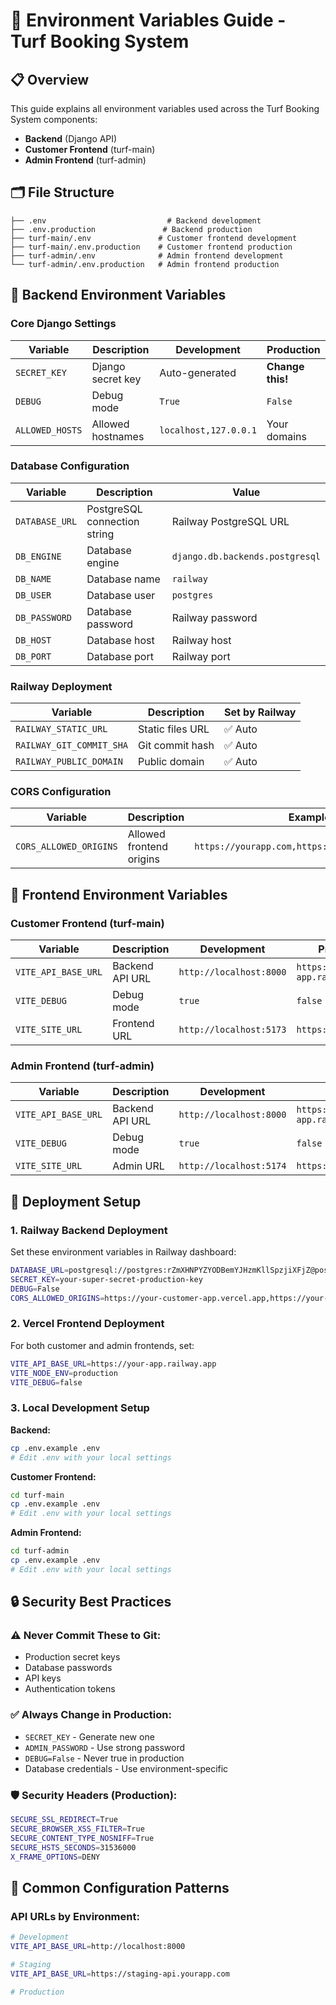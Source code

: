 # 🔧 Environment Variables Guide - Turf Booking System

## 📋 Overview

This guide explains all environment variables used across the Turf Booking System components:
- **Backend** (Django API)
- **Customer Frontend** (turf-main)
- **Admin Frontend** (turf-admin)

## 🗂️ File Structure

```
├── .env                           # Backend development
├── .env.production               # Backend production
├── turf-main/.env               # Customer frontend development
├── turf-main/.env.production    # Customer frontend production
├── turf-admin/.env              # Admin frontend development
└── turf-admin/.env.production   # Admin frontend production
```

## 🔐 Backend Environment Variables

### Core Django Settings
| Variable | Description | Development | Production |
|----------|-------------|-------------|------------|
| `SECRET_KEY` | Django secret key | Auto-generated | **Change this!** |
| `DEBUG` | Debug mode | `True` | `False` |
| `ALLOWED_HOSTS` | Allowed hostnames | `localhost,127.0.0.1` | Your domains |

### Database Configuration
| Variable | Description | Value |
|----------|-------------|-------|
| `DATABASE_URL` | PostgreSQL connection string | Railway PostgreSQL URL |
| `DB_ENGINE` | Database engine | `django.db.backends.postgresql` |
| `DB_NAME` | Database name | `railway` |
| `DB_USER` | Database user | `postgres` |
| `DB_PASSWORD` | Database password | Railway password |
| `DB_HOST` | Database host | Railway host |
| `DB_PORT` | Database port | Railway port |

### Railway Deployment
| Variable | Description | Set by Railway |
|----------|-------------|----------------|
| `RAILWAY_STATIC_URL` | Static files URL | ✅ Auto |
| `RAILWAY_GIT_COMMIT_SHA` | Git commit hash | ✅ Auto |
| `RAILWAY_PUBLIC_DOMAIN` | Public domain | ✅ Auto |

### CORS Configuration
| Variable | Description | Example |
|----------|-------------|---------|
| `CORS_ALLOWED_ORIGINS` | Allowed frontend origins | `https://yourapp.com,https://admin.yourapp.com` |

## 🎯 Frontend Environment Variables

### Customer Frontend (turf-main)
| Variable | Description | Development | Production |
|----------|-------------|-------------|------------|
| `VITE_API_BASE_URL` | Backend API URL | `http://localhost:8000` | `https://your-app.railway.app` |
| `VITE_DEBUG` | Debug mode | `true` | `false` |
| `VITE_SITE_URL` | Frontend URL | `http://localhost:5173` | `https://yourapp.com` |

### Admin Frontend (turf-admin)
| Variable | Description | Development | Production |
|----------|-------------|-------------|------------|
| `VITE_API_BASE_URL` | Backend API URL | `http://localhost:8000` | `https://your-app.railway.app` |
| `VITE_DEBUG` | Debug mode | `true` | `false` |
| `VITE_SITE_URL` | Admin URL | `http://localhost:5174` | `https://admin.yourapp.com` |

## 🚀 Deployment Setup

### 1. Railway Backend Deployment
Set these environment variables in Railway dashboard:

```bash
DATABASE_URL=postgresql://postgres:rZmXHNPYZYODBemYJHzmKllSpzjiXFjZ@postgres.railway.internal:5432/railway
SECRET_KEY=your-super-secret-production-key
DEBUG=False
CORS_ALLOWED_ORIGINS=https://your-customer-app.vercel.app,https://your-admin-app.vercel.app
```

### 2. Vercel Frontend Deployment
For both customer and admin frontends, set:

```bash
VITE_API_BASE_URL=https://your-app.railway.app
VITE_NODE_ENV=production
VITE_DEBUG=false
```

### 3. Local Development Setup

**Backend:**
```bash
cp .env.example .env
# Edit .env with your local settings
```

**Customer Frontend:**
```bash
cd turf-main
cp .env.example .env
# Edit .env with your local settings
```

**Admin Frontend:**
```bash
cd turf-admin
cp .env.example .env
# Edit .env with your local settings
```

## 🔒 Security Best Practices

### ⚠️ Never Commit These to Git:
- Production secret keys
- Database passwords
- API keys
- Authentication tokens

### ✅ Always Change in Production:
- `SECRET_KEY` - Generate new one
- `ADMIN_PASSWORD` - Use strong password
- `DEBUG=False` - Never true in production
- Database credentials - Use environment-specific

### 🛡️ Security Headers (Production):
```bash
SECURE_SSL_REDIRECT=True
SECURE_BROWSER_XSS_FILTER=True
SECURE_CONTENT_TYPE_NOSNIFF=True
SECURE_HSTS_SECONDS=31536000
X_FRAME_OPTIONS=DENY
```

## 🔧 Common Configuration Patterns

### API URLs by Environment:
```bash
# Development
VITE_API_BASE_URL=http://localhost:8000

# Staging
VITE_API_BASE_URL=https://staging-api.yourapp.com

# Production
